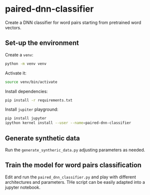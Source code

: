 # paired-dnn-classifier

Create a DNN classifier for word pairs starting from pretrained word vectors.

## Set-up the environment

Create a `venv`:

```sh
python -m venv venv
```

Activate it:

```sh
source venv/bin/activate
```

Install dependencies:

```sh
pip install -r requirements.txt
```

Install `jupiter` playground:

```sh
pip install jupyter
ipython kernel install --user --name=paired-dnn-classifier
```

## Generate synthetic data

Run the `generate_syntheric_data.py` adjusting parameters as needed.

## Train the model for word pairs classification

Edit and run the `paired_dnn_classifier.py` and play with different architectures and parameters.
THe script can be easily adapted into a jupyter notebook.